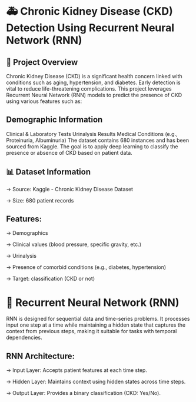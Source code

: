 
# 🚑 Chronic Kidney Disease (CKD) Detection Using Recurrent Neural Network (RNN)
## 📌 Project Overview
Chronic Kidney Disease (CKD) is a significant health concern linked with conditions such as aging, hypertension, and diabetes. Early detection is vital to reduce life-threatening complications. This project leverages Recurrent Neural Network (RNN) models to predict the presence of CKD using various features such as:

## Demographic Information

Clinical & Laboratory Tests
Urinalysis Results
Medical Conditions (e.g., Proteinuria, Albuminuria)
The dataset contains 680 instances and has been sourced from Kaggle. The goal is to apply deep learning to classify the presence or absence of CKD based on patient data.

## 📊 Dataset Information

->  Source: Kaggle - Chronic Kidney Disease Dataset

->  Size: 680 patient records

## Features:

-> Demographics

-> Clinical values (blood pressure, specific gravity, etc.)

-> Urinalysis

-> Presence of comorbid conditions (e.g., diabetes, hypertension)

-> Target: classification (CKD or not)

# 🧠 Recurrent Neural Network (RNN)
RNN is designed for sequential data and time-series problems. It processes input one step at a time while maintaining a hidden state that captures the context from previous steps, making it suitable for tasks with temporal dependencies.

## RNN Architecture:
-> Input Layer: Accepts patient features at each time step.

-> Hidden Layer: Maintains context using hidden states across time steps.

-> Output Layer: Provides a binary classification (CKD: Yes/No).


